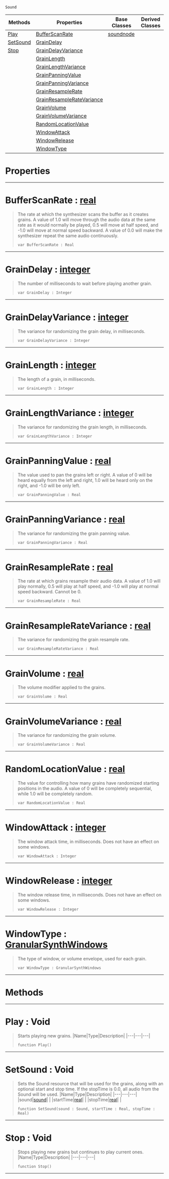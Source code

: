  `Sound`

|Methods|Properties|Base Classes|Derived Classes|
|---|---|---|---|
|[ Play](granularsynthnode.md#play-void)|[ BufferScanRate](granularsynthnode.md#bufferscanrate-zilch-engi)|[soundnode](soundnode.md)| |
|[ SetSound](granularsynthnode.md#setsound-void)|[ GrainDelay](granularsynthnode.md#graindelay-zilch-engine-d)| | |
|[ Stop](granularsynthnode.md#stop-void)|[ GrainDelayVariance](granularsynthnode.md#graindelayvariance-zero)| | |
| |[ GrainLength](granularsynthnode.md#grainlength-zilch-engine)| | |
| |[ GrainLengthVariance](granularsynthnode.md#grainlengthvariance-zero)| | |
| |[ GrainPanningValue](granularsynthnode.md#grainpanningvalue-zilch-e)| | |
| |[ GrainPanningVariance](granularsynthnode.md#grainpanningvariance-zer)| | |
| |[ GrainResampleRate](granularsynthnode.md#grainresamplerate-zilch-e)| | |
| |[ GrainResampleRateVariance](granularsynthnode.md#grainresampleratevarianc)| | |
| |[ GrainVolume](granularsynthnode.md#grainvolume-zilch-engine)| | |
| |[ GrainVolumeVariance](granularsynthnode.md#grainvolumevariance-zero)| | |
| |[ RandomLocationValue](granularsynthnode.md#randomlocationvalue-zero)| | |
| |[ WindowAttack](granularsynthnode.md#windowattack-zilch-engine)| | |
| |[ WindowRelease](granularsynthnode.md#windowrelease-zilch-engin)| | |
| |[ WindowType](granularsynthnode.md#windowtype-zilch-engine-d)| | |


 #  Properties


---  
 #  BufferScanRate : [real](../nada_base_types/real.md)

> The rate at which the synthesizer scans the buffer as it creates grains. A value of 1.0 will move through the audio data at the same rate as it would normally be played, 0.5 will move at half speed, and -1.0 will move at normal speed backward. A value of 0.0 will make the synthesizer repeat the same audio continuously.
> ``` lang=cpp, name=Nada
> var BufferScanRate : Real


---  
 #  GrainDelay : [integer](../nada_base_types/integer.md)

> The number of milliseconds to wait before playing another grain.
> ``` lang=cpp, name=Nada
> var GrainDelay : Integer


---  
 #  GrainDelayVariance : [integer](../nada_base_types/integer.md)

> The variance for randomizing the grain delay, in milliseconds.
> ``` lang=cpp, name=Nada
> var GrainDelayVariance : Integer


---  
 #  GrainLength : [integer](../nada_base_types/integer.md)

> The length of a grain, in milliseconds.
> ``` lang=cpp, name=Nada
> var GrainLength : Integer


---  
 #  GrainLengthVariance : [integer](../nada_base_types/integer.md)

> The variance for randomizing the grain length, in milliseconds.
> ``` lang=cpp, name=Nada
> var GrainLengthVariance : Integer


---  
 #  GrainPanningValue : [real](../nada_base_types/real.md)

> The value used to pan the grains left or right. A value of 0 will be heard equally from the left and right, 1.0 will be heard only on the right, and -1.0 will be only left.
> ``` lang=cpp, name=Nada
> var GrainPanningValue : Real


---  
 #  GrainPanningVariance : [real](../nada_base_types/real.md)

> The variance for randomizing the grain panning value.
> ``` lang=cpp, name=Nada
> var GrainPanningVariance : Real


---  
 #  GrainResampleRate : [real](../nada_base_types/real.md)

> The rate at which grains resample their audio data. A value of 1.0 will play normally, 0.5 will play at half speed, and -1.0 will play at normal speed backward. Cannot be 0.
> ``` lang=cpp, name=Nada
> var GrainResampleRate : Real


---  
 #  GrainResampleRateVariance : [real](../nada_base_types/real.md)

> The variance for randomizing the grain resample rate.
> ``` lang=cpp, name=Nada
> var GrainResampleRateVariance : Real


---  
 #  GrainVolume : [real](../nada_base_types/real.md)

> The volume modifier applied to the grains.
> ``` lang=cpp, name=Nada
> var GrainVolume : Real


---  
 #  GrainVolumeVariance : [real](../nada_base_types/real.md)

> The variance for randomizing the grain volume.
> ``` lang=cpp, name=Nada
> var GrainVolumeVariance : Real


---  
 #  RandomLocationValue : [real](../nada_base_types/real.md)

> The value for controlling how many grains have randomized starting positions in the audio. A value of 0 will be completely sequential, while 1.0 will be completely random.
> ``` lang=cpp, name=Nada
> var RandomLocationValue : Real


---  
 #  WindowAttack : [integer](../nada_base_types/integer.md)

> The window attack time, in milliseconds. Does not have an effect on some windows.
> ``` lang=cpp, name=Nada
> var WindowAttack : Integer


---  
 #  WindowRelease : [integer](../nada_base_types/integer.md)

> The window release time, in milliseconds. Does not have an effect on some windows.
> ``` lang=cpp, name=Nada
> var WindowRelease : Integer


---  
 #  WindowType : [GranularSynthWindows](../enum_reference.md#granularsynthwindows)

> The type of window, or volume envelope, used for each grain.
> ``` lang=cpp, name=Nada
> var WindowType : GranularSynthWindows


---  
 #  Methods


---  
 #  Play : Void

> Starts playing new grains.
> |Name|Type|Description|
> |---|---|---|
> ``` lang=cpp, name=Nada
> function Play()
> ``` 


---  
 #  SetSound : Void

> Sets the Sound resource that will be used for the grains, along with an optional start and stop time. If the stopTime is 0.0, all audio from the Sound will be used.
> |Name|Type|Description|
> |---|---|---|
> |sound|[sound](sound.md)| |
> |startTime|[real](../nada_base_types/real.md)| |
> |stopTime|[real](../nada_base_types/real.md)| |
> ``` lang=cpp, name=Nada
> function SetSound(sound : Sound, startTime : Real, stopTime : Real)
> ``` 


---  
 #  Stop : Void

> Stops playing new grains but continues to play current ones.
> |Name|Type|Description|
> |---|---|---|
> ``` lang=cpp, name=Nada
> function Stop()
> ``` 


---  
 

 